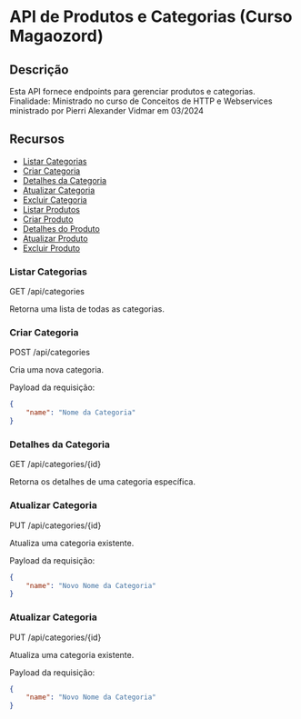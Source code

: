 # API de Produtos e Categorias (Curso Magaozord)

## Descrição
Esta API fornece endpoints para gerenciar produtos e categorias.
Finalidade: Ministrado no curso de Conceitos de HTTP e Webservices ministrado por Pierri Alexander Vidmar em 03/2024

## Recursos

- [Listar Categorias](#listar-categorias)
- [Criar Categoria](#criar-categoria)
- [Detalhes da Categoria](#detalhes-da-categoria)
- [Atualizar Categoria](#atualizar-categoria)
- [Excluir Categoria](#excluir-categoria)
- [Listar Produtos](#listar-produtos)
- [Criar Produto](#criar-produto)
- [Detalhes do Produto](#detalhes-do-produto)
- [Atualizar Produto](#atualizar-produto)
- [Excluir Produto](#excluir-produto)



### Listar Categorias
GET /api/categories

Retorna uma lista de todas as categorias.



### Criar Categoria
POST /api/categories

Cria uma nova categoria.

Payload da requisição:

```json
{
    "name": "Nome da Categoria"
}
```



### Detalhes da Categoria
GET /api/categories/{id}

Retorna os detalhes de uma categoria específica.



### Atualizar Categoria
PUT /api/categories/{id}

Atualiza uma categoria existente.

Payload da requisição:

```json
{
    "name": "Novo Nome da Categoria"
}
```



### Atualizar Categoria
PUT /api/categories/{id}

Atualiza uma categoria existente.

Payload da requisição:
```json
{
    "name": "Novo Nome da Categoria"
}
```





